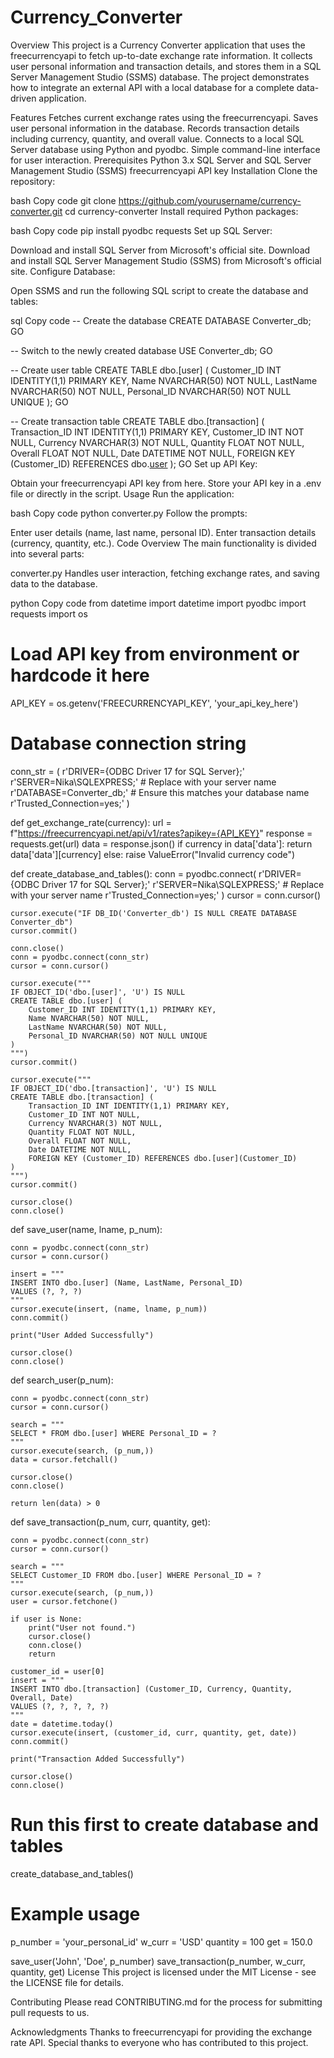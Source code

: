 # Currency_Converter

Overview
This project is a Currency Converter application that uses the freecurrencyapi to fetch up-to-date exchange rate information. It collects user personal information and transaction details, and stores them in a SQL Server Management Studio (SSMS) database. The project demonstrates how to integrate an external API with a local database for a complete data-driven application.

Features
Fetches current exchange rates using the freecurrencyapi.
Saves user personal information in the database.
Records transaction details including currency, quantity, and overall value.
Connects to a local SQL Server database using Python and pyodbc.
Simple command-line interface for user interaction.
Prerequisites
Python 3.x
SQL Server and SQL Server Management Studio (SSMS)
freecurrencyapi API key
Installation
Clone the repository:

bash
Copy code
git clone https://github.com/yourusername/currency-converter.git
cd currency-converter
Install required Python packages:

bash
Copy code
pip install pyodbc requests
Set up SQL Server:

Download and install SQL Server from Microsoft's official site.
Download and install SQL Server Management Studio (SSMS) from Microsoft's official site.
Configure Database:

Open SSMS and run the following SQL script to create the database and tables:

sql
Copy code
-- Create the database
CREATE DATABASE Converter_db;
GO

-- Switch to the newly created database
USE Converter_db;
GO

-- Create user table
CREATE TABLE dbo.[user] (
    Customer_ID INT IDENTITY(1,1) PRIMARY KEY,
    Name NVARCHAR(50) NOT NULL,
    LastName NVARCHAR(50) NOT NULL,
    Personal_ID NVARCHAR(50) NOT NULL UNIQUE
);
GO

-- Create transaction table
CREATE TABLE dbo.[transaction] (
    Transaction_ID INT IDENTITY(1,1) PRIMARY KEY,
    Customer_ID INT NOT NULL,
    Currency NVARCHAR(3) NOT NULL,
    Quantity FLOAT NOT NULL,
    Overall FLOAT NOT NULL,
    Date DATETIME NOT NULL,
    FOREIGN KEY (Customer_ID) REFERENCES dbo.[user](Customer_ID)
);
GO
Set up API Key:

Obtain your freecurrencyapi API key from here.
Store your API key in a .env file or directly in the script.
Usage
Run the application:

bash
Copy code
python converter.py
Follow the prompts:

Enter user details (name, last name, personal ID).
Enter transaction details (currency, quantity, etc.).
Code Overview
The main functionality is divided into several parts:

converter.py
Handles user interaction, fetching exchange rates, and saving data to the database.

python
Copy code
from datetime import datetime
import pyodbc
import requests
import os

# Load API key from environment or hardcode it here
API_KEY = os.getenv('FREECURRENCYAPI_KEY', 'your_api_key_here')

# Database connection string
conn_str = (
    r'DRIVER={ODBC Driver 17 for SQL Server};'
    r'SERVER=Nika\SQLEXPRESS;'   # Replace with your server name
    r'DATABASE=Converter_db;'    # Ensure this matches your database name
    r'Trusted_Connection=yes;'
)

def get_exchange_rate(currency):
    url = f"https://freecurrencyapi.net/api/v1/rates?apikey={API_KEY}"
    response = requests.get(url)
    data = response.json()
    if currency in data['data']:
        return data['data'][currency]
    else:
        raise ValueError("Invalid currency code")

def create_database_and_tables():
    conn = pyodbc.connect(
        r'DRIVER={ODBC Driver 17 for SQL Server};'
        r'SERVER=Nika\SQLEXPRESS;'   # Replace with your server name
        r'Trusted_Connection=yes;'
    )
    cursor = conn.cursor()

    cursor.execute("IF DB_ID('Converter_db') IS NULL CREATE DATABASE Converter_db")
    cursor.commit()

    conn.close()
    conn = pyodbc.connect(conn_str)
    cursor = conn.cursor()

    cursor.execute("""
    IF OBJECT_ID('dbo.[user]', 'U') IS NULL
    CREATE TABLE dbo.[user] (
        Customer_ID INT IDENTITY(1,1) PRIMARY KEY,
        Name NVARCHAR(50) NOT NULL,
        LastName NVARCHAR(50) NOT NULL,
        Personal_ID NVARCHAR(50) NOT NULL UNIQUE
    )
    """)
    cursor.commit()

    cursor.execute("""
    IF OBJECT_ID('dbo.[transaction]', 'U') IS NULL
    CREATE TABLE dbo.[transaction] (
        Transaction_ID INT IDENTITY(1,1) PRIMARY KEY,
        Customer_ID INT NOT NULL,
        Currency NVARCHAR(3) NOT NULL,
        Quantity FLOAT NOT NULL,
        Overall FLOAT NOT NULL,
        Date DATETIME NOT NULL,
        FOREIGN KEY (Customer_ID) REFERENCES dbo.[user](Customer_ID)
    )
    """)
    cursor.commit()

    cursor.close()
    conn.close()
    
def save_user(name, lname, p_num):

    conn = pyodbc.connect(conn_str)
    cursor = conn.cursor()

    insert = """
    INSERT INTO dbo.[user] (Name, LastName, Personal_ID)
    VALUES (?, ?, ?)
    """
    cursor.execute(insert, (name, lname, p_num))
    conn.commit()

    print("User Added Successfully")

    cursor.close()
    conn.close()

def search_user(p_num):

    conn = pyodbc.connect(conn_str)
    cursor = conn.cursor()

    search = """
    SELECT * FROM dbo.[user] WHERE Personal_ID = ?
    """
    cursor.execute(search, (p_num,))
    data = cursor.fetchall()

    cursor.close()
    conn.close()

    return len(data) > 0

def save_transaction(p_num, curr, quantity, get):

    conn = pyodbc.connect(conn_str)
    cursor = conn.cursor()

    search = """
    SELECT Customer_ID FROM dbo.[user] WHERE Personal_ID = ?
    """
    cursor.execute(search, (p_num,))
    user = cursor.fetchone()

    if user is None:
        print("User not found.")
        cursor.close()
        conn.close()
        return

    customer_id = user[0]
    insert = """
    INSERT INTO dbo.[transaction] (Customer_ID, Currency, Quantity, Overall, Date)
    VALUES (?, ?, ?, ?, ?)
    """
    date = datetime.today()
    cursor.execute(insert, (customer_id, curr, quantity, get, date))
    conn.commit()

    print("Transaction Added Successfully")

    cursor.close()
    conn.close()

# Run this first to create database and tables
create_database_and_tables()

# Example usage
p_number = 'your_personal_id'
w_curr = 'USD'
quantity = 100
get = 150.0

save_user('John', 'Doe', p_number)
save_transaction(p_number, w_curr, quantity, get)
License
This project is licensed under the MIT License - see the LICENSE file for details.

Contributing
Please read CONTRIBUTING.md for the process for submitting pull requests to us.

Acknowledgments
Thanks to freecurrencyapi for providing the exchange rate API.
Special thanks to everyone who has contributed to this project.






